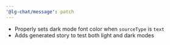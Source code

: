 ```yaml
---
'@lg-chat/message': patch
---
```


- Properly sets dark mode font color when `sourceType` is `text`
- Adds generated story to test both light and dark modes
